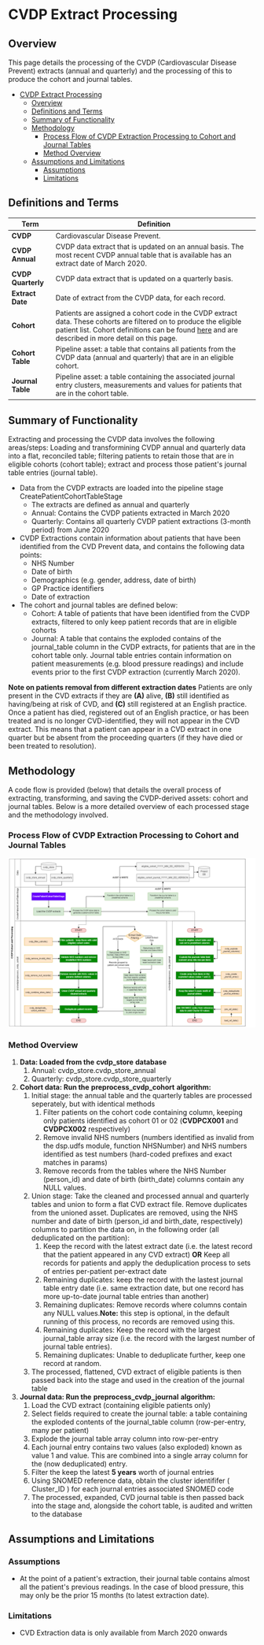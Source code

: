 # CVDP Extract Processing

## Overview

This page details the processing of the CVDP (Cardiovascular Disease Prevent) extracts (annual and quarterly) and the processing of this to produce the cohort and journal tables.


- [CVDP Extract Processing](#cvdp-extract-processing)
  - [Overview](#overview)
  - [Definitions and Terms](#definitions-and-terms)
  - [Summary of Functionality](#summary-of-functionality)
  - [Methodology](#methodology)
    - [Process Flow of CVDP Extraction Processing to Cohort and Journal Tables](#process-flow-of-cvdp-extraction-processing-to-cohort-and-journal-tables)
    - [Method Overview](#method-overview)
  - [Assumptions and Limitations](#assumptions-and-limitations)
    - [Assumptions](#assumptions)
    - [Limitations](#limitations)



## Definitions and Terms

| **Term** | **Definition** |
| --- | --- |
| **CVDP** | Cardiovascular Disease Prevent. |
| **CVDP Annual** | CVDP data extract that is updated on an annual basis. The most recent CVDP annual table that is available has an extract date of March 2020. |
| **CVDP Quarterly** | CVDP data extract that is updated on a quarterly basis. |
| **Extract Date** | Date of extract from the CVDP data, for each record.  |
| **Cohort** | Patients are assigned a cohort code in the CVDP extract data. These cohorts are filtered on to produce the eligible patient list. Cohort definitions can be found [here](./cohort_definitions.md) and are described in more detail on this page.  |
| **Cohort Table** | Pipeline asset: a table that contains all patients from the CVDP data (annual and quarterly) that are in an eligible cohort. |
| **Journal Table** | Pipeline asset: a table containing the associated journal entry clusters, measurements and values for patients that are in the cohort table.  |

## Summary of Functionality

Extracting and processing the CVDP data involves the following areas/steps: Loading and transformining CVDP annual and quarterly data into a flat, reconciled table; filtering patients to retain those that are in eligible cohorts (cohort table); extract and process those patient's journal table entries (journal table).

- Data from the CVDP extracts are loaded into the pipeline stage CreatePatientCohortTableStage
  - The extracts are defined as annual and quarterly
  - Annual: Contains the CVDP patients extracted in March 2020
  - Quarterly: Contains all quarterly CVDP patient extractions (3-month period) from June 2020
- CVDP Extractions contain information about patients that have been identified from the CVD Prevent data, and contains the following data points:
  - NHS Number
  - Date of birth
  - Demographics (e.g. gender, address, date of birth)
  - GP Practice identifiers
  - Date of extraction
- The cohort and journal tables are defined below:
  - Cohort: A table of patients that have been identified from the CVDP extracts, filtered to only keep patient records that are in eligible cohorts
  - Journal: A table that contains the exploded contains of the journal\_table column in the CVDP extracts, for patients that are in the cohort table only. Journal table entries contain information on patient measurements (e.g. blood pressure readings) and include events prior to the first CVDP extraction (currently March 2020).

**Note on patients removal from different extraction dates**
Patients are only present in the CVD extracts if they are **(A)** alive,  **(B)** still identified as having/being at risk of CVD, and **(C)** still registered at an English practice. Once a patient has died, registered out of an English practice,  or has been treated and is no longer CVD-identified, they will not appear in the CVD extract. This means that a patient can appear in a CVD extract in one quarter but be absent from the proceeding quarters (if they have died or been treated to resolution).

## Methodology

A code flow is provided (below) that details the overall process of extracting, transforming, and saving the CVDP-derived assets: cohort and journal tables. Below is a more detailed overview of each processed stage and the methodology involved.

### Process Flow of CVDP Extraction Processing to Cohort and Journal Tables

![](./images/extract_process.png)

### Method Overview

1. **Data: Loaded from the**  **cvdp\_store**  **database**
   1. Annual: cvdp_store.cvdp_store_annual
   2. Quarterly: cvdp\_store.cvdp\_store\_quarterly
2. **Cohort data: Run the**  **preprocess\_cvdp\_cohort**  **algorithm:**
   1. Initial stage: the annual table and the quarterly tables are processed seperately, but with identical methods
      1. Filter patients on the cohort code containing column, keeping only patients identified as cohort 01 or 02 (**CVDPCX001** and **CVDPCX002** respectively)
      2. Remove invalid NHS numbers (numbers identified as invalid from the dsp.udfs module, function NHSNumber) and NHS numbers identified as test numbers (hard-coded prefixes and exact matches in params)
      3. Remove records from the tables where the NHS Number (person\_id) and date of birth (birth\_date) columns contain any NULL values.
   2. Union stage: Take the cleaned and processed annual and quarterly tables and union to form a flat CVD extract file. Remove duplicates from the unioned asset. Duplicates are removed, using the NHS number and date of birth (person\_id and birth\_date, respectively) columns to partition the data on, in the following order (all deduplicated on the partition):
      1. Keep the record with the latest extract date (i.e. the latest record that the patient appeared in any CVD extract)
         **OR**
         Keep all records for patients and apply the deduplication process to sets of entries per-patient per-extract date
      2. Remaining duplicates: keep the record with the lastest journal table entry date (i.e. same extraction date, but one record has more up-to-date journal table entries than another)
      3. Remaining duplicates: Remove records where columns contain any NULL values.**Note:** this step is optional, in the default running of this process, no records are removed using this.
      4. Remaining duplicates: Keep the record with the largest journal\_table array size (i.e. the record with the largest number of journal table entries).
      5. Remaining duplicates: Unable to deduplicate further, keep one record at random.
   3. The processed, flattened, CVD extract of eligible patients is then passed back into the stage and used in the creation of the journal table
3. **Journal data: Run the**  **preprocess\_cvdp\_journal**  **algorithm:**
   1. Load the CVD extract (containing eligible patients only)
   2. Select fields required to create the journal table: a table containing the exploded contents of the journal\_table column (row-per-entry, many per patient)
   3. Explode the journal table array column into row-per-entry
   4. Each journal entry contains two values (also exploded) known as value 1 and value. This are combined into a single array column for the (now deduplicated) entry.
   5. Filter the keep the latest  **5 years** worth of journal entries
   6. Using SNOMED reference data, obtain the cluster identififer ( Cluster\_ID ) for each journal entries associated SNOMED code
   7. The processed, expanded, CVD journal table is then passed back into the stage and, alongside the cohort table, is audited and written to the database

## Assumptions and Limitations

### Assumptions

- At the point of a patient's extraction, their journal table contains almost all the patient's previous readings. In the case of blood pressure, this may only be the prior 15 months (to latest extraction date).

### Limitations

- CVD Extraction data is only available from March 2020 onwards
